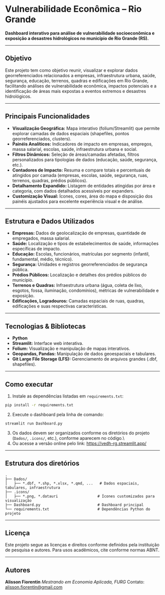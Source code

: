 # Vulnerabilidade Econômica – Rio Grande

**Dashboard interativo para análise de vulnerabilidade socioeconômica e exposição a desastres hidrológicos no município de Rio Grande (RS).**

------------------------------------------------------------------------

## Objetivo

Este projeto tem como objetivo reunir, visualizar e explorar dados georreferenciados relacionados a empresas, infraestrutura urbana, saúde, segurança, educação, terrenos, quadras e edificações em Rio Grande, facilitando análises de vulnerabilidade econômica, impactos potenciais e a identificação de áreas mais expostas a eventos extremos e desastres hidrológicos.

------------------------------------------------------------------------

## Principais Funcionalidades

-   **Visualização Geográfica:** Mapa interativo (folium/Streamlit) que permite explorar camadas de dados espaciais (shapefiles, pontos georreferenciados, clusters).
-   **Painéis Analíticos:** Indicadores de impacto em empresas, empregos, massa salarial, escolas, saúde, infraestrutura urbana e social.
-   **Filtros Dinâmicos:** Seleção de áreas/camadas afetadas, filtros personalizados para tipologias de dados (educação, saúde, segurança, etc.).
-   **Contadores de Impacto:** Resuma e compare totais e percentuais de atingidos por camada (empresas, escolas, saúde, segurança, ruas, terrenos, quadras, prédios públicos).
-   **Detalhamento Expandido:** Listagem de entidades atingidas por área e categoria, com dados detalhados acessíveis por expanders.
-   **Customização Visual:** Ícones, cores, área do mapa e disposição dos painéis ajustados para excelente experiência visual e de análise.

------------------------------------------------------------------------

## Estrutura e Dados Utilizados

-   **Empresas:** Dados de geolocalização de empresas, quantidade de empregados, massa salarial.
-   **Saúde:** Localização e tipos de estabelecimentos de saúde, informações específicas de impacto.
-   **Educação:** Escolas, funcionários, matrículas por segmento (infantil, fundamental, médio, técnico).
-   **Segurança:** Unidades e registros georreferenciados de segurança pública.
-   **Prédios Públicos:** Localização e detalhes dos prédios públicos do município.
-   **Terrenos e Quadras:** Infraestrutura urbana (água, coleta de lixo, esgotos, fossa, iluminação, condomínios), métricas de vulnerabilidade e exposição.
-   **Edificações, Logradouros:** Camadas espaciais de ruas, quadras, edificações e suas respectivas características.

------------------------------------------------------------------------

## Tecnologias & Bibliotecas

-   **Python**
-   **Streamlit:** Interface web interativa.
-   **Folium:** Visualização e manipulação de mapas interativos.
-   **Geopandas, Pandas:** Manipulação de dados geoespaciais e tabulares.
-   **Git Large File Storage (LFS):** Gerenciamento de arquivos grandes (.dbf, shapefiles).

------------------------------------------------------------------------

## Como executar

1.  Instale as dependências listadas em `requirements.txt`:

``` bash
pip install -r requirements.txt
```

2.  Execute o dashboard pela linha de comando:

``` bash
streamlit run Dashboard.py
```

3.  Os dados devem ser organizados conforme os diretórios do projeto (`Dados/`, `.icons/`, etc.), conforme aparecem no código.\
4.  Ou acesse a versão online pelo link: <https://vedh-rg.streamlit.app/>

------------------------------------------------------------------------

## Estrutura dos diretórios

```         
.
├── Dados/
│   ├── *.dbf, *.shp, *.xlsx, *.qmd, ...   # Dados espaciais, tabulares, infraestrutura
├── .icons/
│   ├── *.png, *.datauri                  # Ícones customizados para visualização
├── Dashboard.py                          # Dashboard principal
└── requirements.txt                      # Dependências Python do projeto
```

------------------------------------------------------------------------

## Licença

Este projeto segue as licenças e direitos conforme definidos pela instituição de pesquisa e autores. Para usos acadêmicos, cite conforme normas ABNT.

------------------------------------------------------------------------

## Autores

**Alisson Fiorentin** *Mestrando em Economia Aplicada, FURG* Contato: [alisson.fiorentin\@gmail.com](mailto:alisson.fiorentin@gmail.com)
